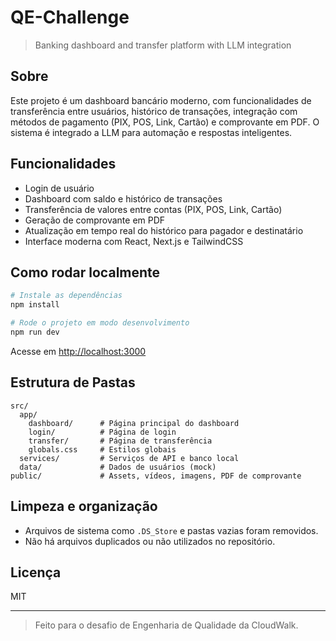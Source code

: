 # QE-Challenge

> Banking dashboard and transfer platform with LLM integration

## Sobre

Este projeto é um dashboard bancário moderno, com funcionalidades de transferência entre usuários, histórico de transações, integração com métodos de pagamento (PIX, POS, Link, Cartão) e comprovante em PDF. O sistema é integrado a LLM para automação e respostas inteligentes.

## Funcionalidades

- Login de usuário
- Dashboard com saldo e histórico de transações
- Transferência de valores entre contas (PIX, POS, Link, Cartão)
- Geração de comprovante em PDF
- Atualização em tempo real do histórico para pagador e destinatário
- Interface moderna com React, Next.js e TailwindCSS

## Como rodar localmente

```bash
# Instale as dependências
npm install

# Rode o projeto em modo desenvolvimento
npm run dev
```

Acesse em [http://localhost:3000](http://localhost:3000)

## Estrutura de Pastas

```
src/
  app/
    dashboard/      # Página principal do dashboard
    login/          # Página de login
    transfer/       # Página de transferência
    globals.css     # Estilos globais
  services/         # Serviços de API e banco local
  data/             # Dados de usuários (mock)
public/             # Assets, vídeos, imagens, PDF de comprovante
```

## Limpeza e organização

- Arquivos de sistema como `.DS_Store` e pastas vazias foram removidos.
- Não há arquivos duplicados ou não utilizados no repositório.

## Licença

MIT

---

> Feito para o desafio de Engenharia de Qualidade da CloudWalk.
